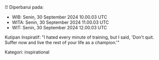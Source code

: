 ⏰ Diperbarui pada:
- WIB: Senin, 30 September 2024 10.00.03 UTC
- WITA: Senin, 30 September 2024 11.00.03 UTC
- WIT: Senin, 30 September 2024 12.00.03 UTC

Kutipan Inspiratif:
"I hated every minute of training, but I said, 'Don't quit. Suffer now and live the rest of your life as a champion.'"


Kategori: inspirational

